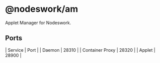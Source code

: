 # @nodeswork/am

Applet Manager for Nodeswork.

## Ports

| Service         | Port  |
| Daemon          | 28310 |
| Container Proxy | 28320 |
| Applet          | 28900 |
